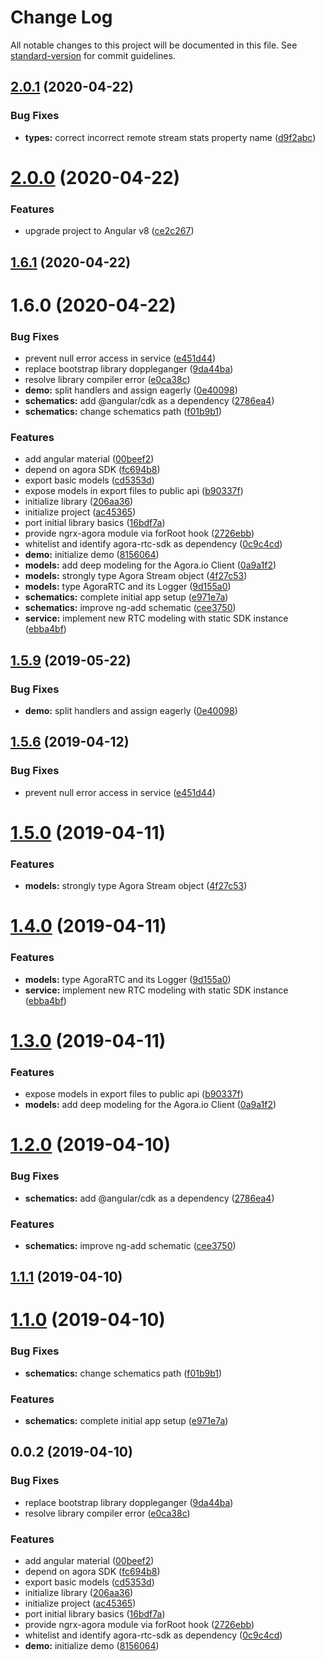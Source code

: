 # Change Log

All notable changes to this project will be documented in this file. See [standard-version](https://github.com/conventional-changelog/standard-version) for commit guidelines.

## [2.0.1](https://github.com/drew-thompson/ngx-agora/compare/v2.0.0...v2.0.1) (2020-04-22)


### Bug Fixes

* **types:** correct incorrect remote stream stats property name ([d9f2abc](https://github.com/drew-thompson/ngx-agora/commit/d9f2abc72abf5d86e3cbd56da5c4082e0ea3f777))



# [2.0.0](https://github.com/drew-thompson/ngx-agora/compare/v1.6.0...v2.0.0) (2020-04-22)


### Features

* upgrade project to Angular v8 ([ce2c267](https://github.com/drew-thompson/ngx-agora/commit/ce2c267436dde6c9d5428a7c3bd0543eac25e8d5))



## [1.6.1](https://github.com/drew-thompson/ngx-agora/compare/v1.6.0...v1.6.1) (2020-04-22)



# 1.6.0 (2020-04-22)


### Bug Fixes

* prevent null error access in service ([e451d44](https://github.com/drew-thompson/ngx-agora/commit/e451d44a602a8802c860b2f27ca96b0752a11c9d))
* replace bootstrap library doppleganger ([9da44ba](https://github.com/drew-thompson/ngx-agora/commit/9da44ba51fdb93438951c5816f55254250dca580))
* resolve library compiler error ([e0ca38c](https://github.com/drew-thompson/ngx-agora/commit/e0ca38c3a5ef09b734a8ae4b5cfc52c769067106))
* **demo:** split handlers and assign eagerly ([0e40098](https://github.com/drew-thompson/ngx-agora/commit/0e400986251ba1278b6ab1d83c8e016fda27aae6))
* **schematics:** add @angular/cdk as a dependency ([2786ea4](https://github.com/drew-thompson/ngx-agora/commit/2786ea4cf7bb1929d7ed6773f40fbbb049a7d69d))
* **schematics:** change schematics path ([f01b9b1](https://github.com/drew-thompson/ngx-agora/commit/f01b9b188febcb94859366bdc50624eb91ed596f))


### Features

* add angular material ([00beef2](https://github.com/drew-thompson/ngx-agora/commit/00beef2f4c1e9997be57434102e2da0be96af8ca))
* depend on agora SDK ([fc694b8](https://github.com/drew-thompson/ngx-agora/commit/fc694b83045ac296d4a8e812b9e0b9e25ab80efb))
* export basic models ([cd5353d](https://github.com/drew-thompson/ngx-agora/commit/cd5353d2cc283d57d7814344fd4d5028a5c43ae9))
* expose models in export files to public api ([b90337f](https://github.com/drew-thompson/ngx-agora/commit/b90337fbe503d2697f7a241069639d3e6057d467))
* initialize library ([206aa36](https://github.com/drew-thompson/ngx-agora/commit/206aa36d7887080b7e6a2441245c5467c2d730a3))
* initialize project ([ac45365](https://github.com/drew-thompson/ngx-agora/commit/ac4536593bf14dc8d47f528bcc43996109d69ab6))
* port initial library basics ([16bdf7a](https://github.com/drew-thompson/ngx-agora/commit/16bdf7a6baa693b415d13c289690180bf7be0d45))
* provide ngrx-agora module via forRoot hook ([2726ebb](https://github.com/drew-thompson/ngx-agora/commit/2726ebb370dd81cf047af6ce32e355eb17f7205c))
* whitelist and identify agora-rtc-sdk as dependency ([0c9c4cd](https://github.com/drew-thompson/ngx-agora/commit/0c9c4cd7018df8907329b350f3aae996b44fdd30))
* **demo:** initialize demo ([8156064](https://github.com/drew-thompson/ngx-agora/commit/8156064c88608e79bb2976545c9108b6fa78deee))
* **models:** add deep modeling for the Agora.io Client ([0a9a1f2](https://github.com/drew-thompson/ngx-agora/commit/0a9a1f2d24a34c0de3bfdd3e15d6b308d7d58bb5))
* **models:** strongly type Agora Stream object ([4f27c53](https://github.com/drew-thompson/ngx-agora/commit/4f27c53e3e6eabd2c60ec2d645615339476ee347))
* **models:** type AgoraRTC and its Logger ([9d155a0](https://github.com/drew-thompson/ngx-agora/commit/9d155a03b7641bc9ffd24aab0a5331eb28569836))
* **schematics:** complete initial app setup ([e971e7a](https://github.com/drew-thompson/ngx-agora/commit/e971e7a6ffb3b73bef0577898c642a9875935974))
* **schematics:** improve ng-add schematic ([cee3750](https://github.com/drew-thompson/ngx-agora/commit/cee37503698981090cdf6461578de77b83f1269c))
* **service:** implement new RTC modeling with static SDK instance ([ebba4bf](https://github.com/drew-thompson/ngx-agora/commit/ebba4bf1d6f42d03dfecd170dde44f3189b47e32))



## [1.5.9](https://github.com/drew-thompson/ngx-agora/compare/v1.5.6...v1.5.9) (2019-05-22)


### Bug Fixes

* **demo:** split handlers and assign eagerly ([0e40098](https://github.com/drew-thompson/ngx-agora/commit/0e40098))



## [1.5.6](https://github.com/drew-thompson/ngx-agora/compare/v1.5.0...v1.5.6) (2019-04-12)


### Bug Fixes

* prevent null error access in service ([e451d44](https://github.com/drew-thompson/ngx-agora/commit/e451d44))



# [1.5.0](https://github.com/drew-thompson/ngx-agora/compare/v1.4.0...v1.5.0) (2019-04-11)


### Features

* **models:** strongly type Agora Stream object ([4f27c53](https://github.com/drew-thompson/ngx-agora/commit/4f27c53))



# [1.4.0](https://github.com/drew-thompson/ngx-agora/compare/v1.3.0...v1.4.0) (2019-04-11)


### Features

* **models:** type AgoraRTC and its Logger ([9d155a0](https://github.com/drew-thompson/ngx-agora/commit/9d155a0))
* **service:** implement new RTC modeling with static SDK instance ([ebba4bf](https://github.com/drew-thompson/ngx-agora/commit/ebba4bf))



# [1.3.0](https://github.com/drew-thompson/ngx-agora/compare/v1.2.0...v1.3.0) (2019-04-11)


### Features

* expose models in export files to public api ([b90337f](https://github.com/drew-thompson/ngx-agora/commit/b90337f))
* **models:** add deep modeling for the Agora.io Client ([0a9a1f2](https://github.com/drew-thompson/ngx-agora/commit/0a9a1f2))



# [1.2.0](https://github.com/drew-thompson/ngx-agora/compare/v1.1.1...v1.2.0) (2019-04-10)


### Bug Fixes

* **schematics:** add @angular/cdk as a dependency ([2786ea4](https://github.com/drew-thompson/ngx-agora/commit/2786ea4))


### Features

* **schematics:** improve ng-add schematic ([cee3750](https://github.com/drew-thompson/ngx-agora/commit/cee3750))



## [1.1.1](https://github.com/drew-thompson/ngx-agora/compare/v1.1.0...v1.1.1) (2019-04-10)



# [1.1.0](https://github.com/drew-thompson/ngx-agora/compare/v0.0.2...v1.1.0) (2019-04-10)


### Bug Fixes

* **schematics:** change schematics path ([f01b9b1](https://github.com/drew-thompson/ngx-agora/commit/f01b9b1))


### Features

* **schematics:** complete initial app setup ([e971e7a](https://github.com/drew-thompson/ngx-agora/commit/e971e7a))



## 0.0.2 (2019-04-10)


### Bug Fixes

* replace bootstrap library doppleganger ([9da44ba](https://github.com/drew-thompson/ngx-agora/commit/9da44ba))
* resolve library compiler error ([e0ca38c](https://github.com/drew-thompson/ngx-agora/commit/e0ca38c))


### Features

* add angular material ([00beef2](https://github.com/drew-thompson/ngx-agora/commit/00beef2))
* depend on agora SDK ([fc694b8](https://github.com/drew-thompson/ngx-agora/commit/fc694b8))
* export basic models ([cd5353d](https://github.com/drew-thompson/ngx-agora/commit/cd5353d))
* initialize library ([206aa36](https://github.com/drew-thompson/ngx-agora/commit/206aa36))
* initialize project ([ac45365](https://github.com/drew-thompson/ngx-agora/commit/ac45365))
* port initial library basics ([16bdf7a](https://github.com/drew-thompson/ngx-agora/commit/16bdf7a))
* provide ngrx-agora module via forRoot hook ([2726ebb](https://github.com/drew-thompson/ngx-agora/commit/2726ebb))
* whitelist and identify agora-rtc-sdk as dependency ([0c9c4cd](https://github.com/drew-thompson/ngx-agora/commit/0c9c4cd))
* **demo:** initialize demo ([8156064](https://github.com/drew-thompson/ngx-agora/commit/8156064))
